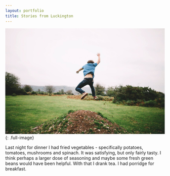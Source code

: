 ```yaml
---
layout: portfolio
title: Stories from Luckington
---
```


![That’s me](/images/sam2.jpg){: .full-image}


Last night for dinner I had fried vegetables - specifically potatoes, tomatoes, mushrooms and spinach. It was satisfying, but only fairly tasty. I think perhaps a larger dose of seasoning and maybe some fresh green beans would have been helpful. With that I drank tea. I had porridge for breakfast.
